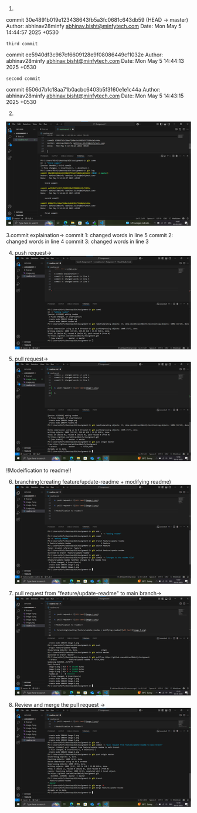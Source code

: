 1.
commit 30e4891b019e123438643fb5a3fc0681c643db59 (HEAD -> master)
Author: abhinav28minfy <abhinav.bisht@minfytech.com>
Date:   Mon May 5 14:44:57 2025 +0530

    third commit

commit ee5940df3c967cf6609128e9f08086449cf1032e
Author: abhinav28minfy <abhinav.bisht@minfytech.com>
Date:   Mon May 5 14:44:13 2025 +0530

    second commit

commit 6506d7b1c18aa71b0acbc6403b5f3160e1e1c44a
Author: abhinav28minfy <abhinav.bisht@minfytech.com>
Date:   Mon May 5 14:43:15 2025 +0530

2.
![alt text](image.png)

3.commit explaination->
commit 1: changed words in line 5
commit 2: changed words in line 4
commit 3: changed words in line 3


4. push request-> ![alt text](image-1.png)

5. pull request-> ![alt text](image-2.png)

!!Modeification to readme!!

6. branching(creating feature/update-readme + modifying readme)![alt text](image-3.png)

7. pull request from "feature/update-readme" to main branch-> ![alt text](image-4.png)

8. Review and merge the pull request -> ![alt text](image-5.png)


